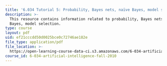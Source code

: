 ```yaml
---
title: '6.034 Tutorial 5: Probability, Bayes nets, naïve Bayes, model selection'
description: >-
  This resource contains information related to probability, Bayes nets, naïve
  Bayes, model selection.
type: course
layout: pdf
uid: ef21cccdd50d0025bce0c72746ae182e
file_type: application/pdf
file_location: >-
  https://open-learning-course-data-ci.s3.amazonaws.com/6-034-artificial-intelligence-fall-2010/ef21cccdd50d0025bce0c72746ae182e_MIT6_034F10_tutor06.pdf
course_id: 6-034-artificial-intelligence-fall-2010
---
```

